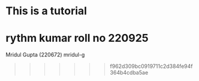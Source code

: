 # This is a tutorial
rythm kumar roll no 220925
=======
Mridul Gupta (220672)  mridul-g
>>>>>>> f962d309bc0919711c2d384fe94f364b4cdba5ae
